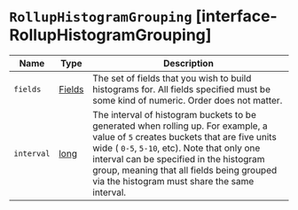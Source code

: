 # `RollupHistogramGrouping` [interface-RollupHistogramGrouping]

| Name | Type | Description |
| - | - | - |
| `fields` | [Fields](./Fields.md) | The set of fields that you wish to build histograms for. All fields specified must be some kind of numeric. Order does not matter. |
| `interval` | [long](./long.md) | The interval of histogram buckets to be generated when rolling up. For example, a value of `5` creates buckets that are five units wide ( `0-5`, `5-10`, etc). Note that only one interval can be specified in the histogram group, meaning that all fields being grouped via the histogram must share the same interval. |
